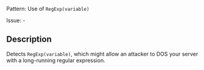 Pattern: Use of `RegExp(variable)`

Issue: -

## Description

Detects `RegExp(variable)`, which might allow an attacker to DOS your server with a long-running regular expression.